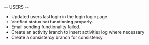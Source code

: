 -- USERS --
- Updated users last login in the login logic page.
- Verified status not functioning properly.
- Email sending functionality failed.
- Create an activity branch to insert activities log where necessary
- Create a consistency branch for consistency.